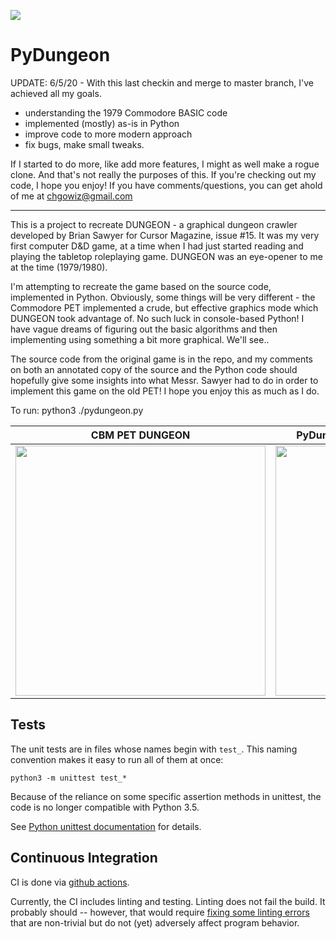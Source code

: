 ![](https://github.com/saleem/PyDungeon/workflows/PyDungeon/badge.svg)

# PyDungeon

UPDATE: 6/5/20 - With this last checkin and merge to master branch, I've achieved all my goals. 
- understanding the 1979 Commodore BASIC code
- implemented (mostly) as-is in Python
- improve code to more modern approach
- fix bugs, make small tweaks.

If I started to do more, like add more features, I might as well make a rogue clone. And that's not really the purposes of this. If you're checking out my code, I hope you enjoy! If you have comments/questions, you can get ahold of me at chgowiz@gmail.com

------

This is a project to recreate DUNGEON - a graphical dungeon crawler developed by Brian Sawyer for Cursor Magazine, issue #15. It was my very first computer D&D game, at a time when I had just started reading and playing the tabletop roleplaying game. DUNGEON was an eye-opener to me at the time (1979/1980). 

I'm attempting to recreate the game based on the source code, implemented in Python. Obviously, some things will be very different - the Commodore PET implemented a crude, but effective graphics mode which DUNGEON took advantage of. No such luck in console-based Python! I have vague dreams of figuring out the basic algorithms and then implementing using something a bit more graphical. We'll see..

The source code from the original game is in the repo, and my comments on both an annotated copy of the source and the Python code should hopefully give some insights into what Messr. Sawyer had to do in order to implement this game on the old PET! I hope you enjoy this as much as I do.

To run: python3 ./pydungeon.py

|CBM PET DUNGEON|PyDungeon (dungeon memory map dump)|
:--------------:|:-----------------:
<img src="https://pbs.twimg.com/media/EZUIm_7WAAA0QpL?format=png&name=900x900" width=400>|<img src="https://pbs.twimg.com/media/EZUIcPkWoAMG0nK?format=png&name=900x900" height=400>


## Tests

The unit tests are in files whose names begin with `test_`. This naming convention makes it easy to run all of them at once: 

`python3 -m unittest test_*` 

Because of the reliance on some specific assertion methods in unittest, the code is no longer compatible with Python 3.5.

See [Python unittest documentation](https://docs.python.org/3/library/unittest.html) for details.

## Continuous Integration

CI is done via [github actions](https://github.com/features/actions).

Currently, the CI includes linting and testing. Linting does not fail the build. It probably should -- however, that would require [fixing some linting errors](https://github.com/saleem/PyDungeon/runs/747829462?check_suite_focus=true) that are non-trivial but do not (yet) adversely affect program behavior.